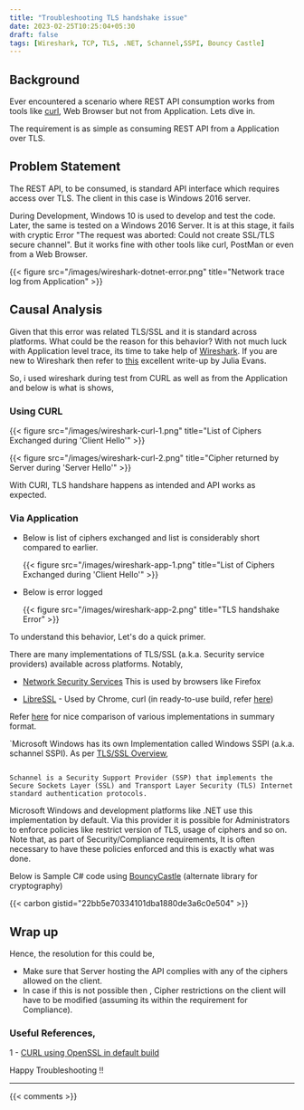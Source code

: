 ```yaml
---
title: "Troubleshooting TLS handshake issue"
date: 2023-02-25T10:25:04+05:30
draft: false
tags: [Wireshark, TCP, TLS, .NET, Schannel,SSPI, Bouncy Castle]
---
```


## Background

Ever encountered a scenario where REST API consumption works from tools like [curl](https://github.com/jeroen/curl), Web Browser but not from Application. Lets dive in.  

The requirement is as simple as consuming REST API from a Application over TLS. 

## Problem Statement

The REST API, to be consumed, is standard API interface which requires access over TLS. The client in this case is Windows 2016 server. 

During Development, Windows 10 is used to develop and test the code. Later, the same is tested on a Windows 2016 Server. It is at this stage, it fails with cryptic Error "The request was aborted: Could not create SSL/TLS secure channel". But it works fine with other tools like curl, PostMan or even from a Web Browser. 

{{< figure src="/images/wireshark-dotnet-error.png" title="Network trace log from Application" >}}


## Causal Analysis

Given that this error was related TLS/SSL and it is standard across platforms. What could be the reason for this behavior? With not much luck with Application level trace, its time to take help of [Wireshark](https://www.wireshark.org/). If you are new to Wireshark then refer to [this](https://jvns.ca/blog/2018/06/19/what-i-use-wireshark-for/) excellent write-up by Julia Evans.  

So, i used wireshark during test from CURL as well as from the Application and below is what is shows,

### Using CURL 

{{< figure src="/images/wireshark-curl-1.png" title="List of Ciphers Exchanged during 'Client Hello'" >}}

{{< figure src="/images/wireshark-curl-2.png" title="Cipher returned by Server during 'Server Hello'" >}}

With CURl, TLS handshare happens as intended and API works as expected.

### Via Application

- Below is list of ciphers exchanged and list is considerably short compared to earlier. 

    {{< figure src="/images/wireshark-app-1.png" title="List of Ciphers Exchanged during 'Client Hello'" >}}

- Below is error logged 

    {{< figure src="/images/wireshark-app-2.png" title="TLS handshake Error" >}}


To understand this behavior, Let's do a quick primer. 

There are many implementations of TLS/SSL (a.k.a. Security service providers) available across platforms. Notably, 

- [Network Security Services](https://en.wikipedia.org/wiki/Network_Security_Services) This is used by browsers like Firefox

- [LibreSSL](https://en.wikipedia.org/wiki/LibreSSL) - Used by Chrome, curl (in ready-to-use build, refer [here](https://everything.curl.dev/build/tls))

Refer [here](https://en.wikipedia.org/wiki/Comparison_of_TLS_implementations) for nice comparison of various implementations in summary format. 

`Microsoft Windows has its own Implementation called Windows SSPI (a.k.a. schannel SSPI). As per [TLS/SSL Overview](https://learn.microsoft.com/en-us/windows-server/security/tls/tls-ssl-schannel-ssp-overview),

``` 

Schannel is a Security Support Provider (SSP) that implements the Secure Sockets Layer (SSL) and Transport Layer Security (TLS) Internet standard authentication protocols.

```

Microsoft Windows and development platforms like .NET use this implementation by default. Via this provider it is possible for Administrators to enforce policies like restrict version of TLS, usage of ciphers and so on. Note that, as part of Security/Compliance requirements, It is often necessary to have these policies enforced and this is exactly what was done.   

Below is Sample C# code using [BouncyCastle](https://github.com/bcgit/bc-csharp) (alternate library for cryptography)

{{< carbon gistid="22bb5e70334101dba1880de3a6c0e504"  >}}


## Wrap up 

Hence, the resolution for this could be,

- Make sure that Server hosting the API complies with any of the ciphers allowed on the client.
- In case if this is not possible then , Cipher restrictions on the client will have to be modified (assuming its within the requirement for Compliance).

### Useful References,

1 - [CURL using OpenSSL in default build](https://github.com/jeroen/curl/issues/100)


Happy Troubleshooting !!

---

{{< comments >}}